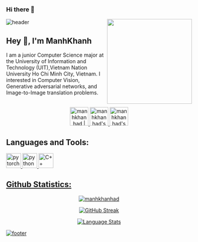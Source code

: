 ### Hi there 👋
![header](https://capsule-render.vercel.app/api?type=waving&color=gradient&customColorList=3&height=250&section=header&text=Manh%20Khanh&fontSize=90)
<img align='right' src="https://media.giphy.com/media/M9gbBd9nbDrOTu1Mqx/giphy.gif" width="230">
## Hey 👋, I'm ManhKhanh
I am a junior Computer Science major at the University of Information and Technology (UIT),Vietnam Nation University Ho Chi Minh City, Vietnam.
I interested in Computer Vision, Generative adversarial networks, and Image-to-Image translation problems.

<p align="center">
<br/>
<a href="https://twitter.com/manhkhanhad">
  <img alt="manhkhanhad | Twitter" width="50px" src="https://user-images.githubusercontent.com/43545812/144034996-602b144a-16e1-41cc-99e7-c6040b20dcaf.png"/>
</a>
<a href="https://www.linkedin.com/in/khanh-ngo-huu-manh-29b73519a/">
  <img alt="manhkhanhad's LinkdeIN" width="50px" src="https://user-images.githubusercontent.com/43545812/144035037-0f415fc7-9f96-4517-a370-ccc6e78a714b.png" />
</a>
<a href="https://www.instagram.com/phan_tom2603/">
  <img alt="manhkhanhad's Instagram" width="50px" src="https://user-images.githubusercontent.com/43545812/144035088-0dfb165f-8fe0-4d13-896c-876c29d2b128.png" />
</a>
</p>

## Languages and Tools:
<a href="https://pytorch.org/" target="_blank"> <img src="https://www.vectorlogo.zone/logos/pytorch/pytorch-ar21.svg" alt="pytorch" height="40"/> 
<a href="https://www.python.org/" target="_blank"> <img src="https://www.vectorlogo.zone/logos/python/python-ar21.svg" alt="python" height="40"/> 
<a href="https://www.cplusplus.com/" target="_blank"> <img src="https://cdn.worldvectorlogo.com/logos/c.svg" alt="C++" height="40"/> 


<!--
**manhkhanhad/manhkhanhad** is a ✨ _special_ ✨ repository because its `README.md` (this file) appears on your GitHub profile.

Here are some ideas to get you started:

- 🔭 I’m currently working on ...
- 🌱 I’m currently learning ...
- 👯 I’m looking to collaborate on ...
- 🤔 I’m looking for help with ...
- 💬 Ask me about ...
- 📫 How to reach me: ...
- 😄 Pronouns: ...
- ⚡ Fun fact: ...
-->

<h2 >Github Statistics:</h3>
<p align="center"> <img src="https://github-readme-stats.vercel.app/api?username=manhkhanhad&hide=issues,contribs&count_private=true&show_icons=true&theme=dracula" alt="manhkhanhad" /> </p>
<p align="center"> <img src="https://github-readme-streak-stats.herokuapp.com?user=manhkhanhad&theme=dracula" alt="GitHub Streak" /> </p>
<p align="center"> <img src="https://github-readme-stats.vercel.app/api/top-langs/?username=manhkhanhad&layout=compact&theme=dracula&langs_count=10&card_width=445" alt="Language Stats" /> </p>

![footer](https://capsule-render.vercel.app/api?type=waving&color=gradient&customColorList=3&height=150&section=footer)
